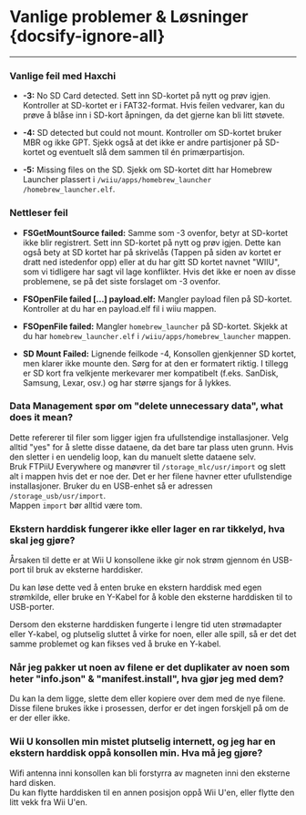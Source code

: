 # Vanlige problemer & Løsninger {docsify-ignore-all}
---
### Vanlige feil med Haxchi

 - **-3:** No SD Card detected. Sett inn SD-kortet på nytt og prøv igjen. Kontroller at SD-kortet er i FAT32-format. Hvis feilen vedvarer, kan du prøve å blåse inn i SD-kort åpningen, da det gjerne kan bli litt støvete.

 - **-4:** SD detected but could not mount. Kontroller om SD-kortet bruker MBR og ikke GPT. Sjekk også at det ikke er andre partisjoner på SD-kortet og eventuelt slå dem sammen til én primærpartisjon.

 - **-5:** Missing files on the SD. Sjekk om SD-kortet ditt har Homebrew Launcher plassert i <code>/wiiu<wbr>/apps<wbr>/homebrew_launcher<wbr>/homebrew_launcher.elf</code>.

### Nettleser feil

 - **FSGetMountSource failed:** Samme som -3 ovenfor, betyr at SD-kortet ikke blir registrert. Sett inn SD-kortet på nytt og prøv igjen. Dette kan også bety at SD kortet har på skrivelås (Tappen på siden av kortet er dratt ned istedenfor opp) eller at du har gitt SD kortet navnet "WIIU", som vi tidligere har sagt vil lage konflikter. Hvis det ikke er noen av disse problemene, se på det siste forslaget om -3 ovenfor.

 - **FSOpenFile failed [...] payload.elf:** Mangler payload filen på SD-kortet. Kontroller at du har en payload.elf fil i wiiu mappen.

 - **FSOpenFile failed:** Mangler `homebrew_launcher` på SD-kortet. Skjekk at du har `homebrew_launcher.elf` i <code>/wiiu<wbr>/apps<wbr>/homebrew_launcher</code> mappen.

 - **SD Mount Failed:** Lignende feilkode -4, Konsollen gjenkjenner SD kortet, men klarer ikke mounte den. Sørg for at den er formatert riktig. I tillegg er SD kort fra velkjente merkevarer mer kompatibelt (f.eks. SanDisk, Samsung, Lexar, osv.) og har større sjangs for å lykkes.

### Data Management spør om "delete unnecessary data", what does it mean?

Dette refererer til filer som ligger igjen fra ufullstendige installasjoner. Velg alltid "yes" for å slette disse dataene, da det bare tar plass uten grunn. Hvis den sletter i en uendelig loop, kan du manuelt slette dataene selv.   
Bruk FTPiiU Everywhere og manøvrer til `/storage_mlc/usr/import` og slett alt i mappen hvis det er noe der. Det er her filene havner etter ufullstendige installasjoner. Bruker du en USB-enhet så er adressen `/storage_usb/usr/import`.  
Mappen `import` bør alltid være tom.

### Ekstern harddisk fungerer ikke eller lager en rar tikkelyd, hva skal jeg gjøre?

Årsaken til dette er at Wii U konsollene ikke gir nok strøm gjennom én USB-port til bruk av eksterne harddisker.

Du kan løse dette ved å enten bruke en ekstern harddisk med egen strømkilde, eller bruke en Y-Kabel for å koble den eksterne harddisken til to USB-porter.

Dersom den eksterne harddisken fungerte i lengre tid uten strømadapter eller Y-kabel, og plutselig sluttet å virke for noen, eller alle spill, så er det det samme problemet og kan fikses ved å bruke en Y-kabel.

### Når jeg pakker ut noen av filene er det duplikater av noen som heter "info.json" & "manifest.install", hva gjør jeg med dem?

Du kan la dem ligge, slette dem eller kopiere over dem med de nye filene. Disse filene brukes ikke i prosessen, derfor er det ingen forskjell på om de er der eller ikke.

### Wii U konsollen min mistet plutselig internett, og jeg har en ekstern harddisk oppå konsollen min. Hva må jeg gjøre?

Wifi antenna inni konsollen kan bli forstyrra av magneten inni den eksterne hard disken.  
Du kan flytte harddisken til en annen posisjon oppå Wii U'en, eller flytte den litt vekk fra Wii U'en.
